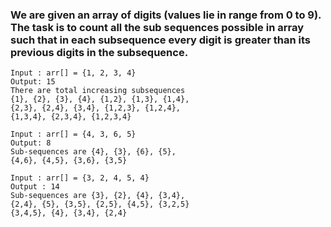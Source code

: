 ### We are given an array of digits (values lie in range from 0 to 9). The task is to count all the sub sequences possible in array such that in each subsequence every digit is greater than its previous digits in the subsequence.

```
Input : arr[] = {1, 2, 3, 4}
Output: 15
There are total increasing subsequences
{1}, {2}, {3}, {4}, {1,2}, {1,3}, {1,4}, 
{2,3}, {2,4}, {3,4}, {1,2,3}, {1,2,4}, 
{1,3,4}, {2,3,4}, {1,2,3,4}

Input : arr[] = {4, 3, 6, 5}
Output: 8
Sub-sequences are {4}, {3}, {6}, {5}, 
{4,6}, {4,5}, {3,6}, {3,5}

Input : arr[] = {3, 2, 4, 5, 4}
Output : 14
Sub-sequences are {3}, {2}, {4}, {3,4},
{2,4}, {5}, {3,5}, {2,5}, {4,5}, {3,2,5}
{3,4,5}, {4}, {3,4}, {2,4}
```
